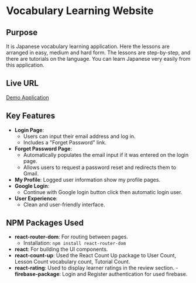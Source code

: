 # Vocabulary Learning Website

## Purpose
It is Japanese vocabulary learning application. Here the lessons are arranged in easy, medium and hard form. The lessons are step-by-step, and there are tutorials on the language. You can learn Japanese very easily from this application.

## Live URL
[Demo Application](https://your-live-demo-url.com)

## Key Features
- **Login Page**: 
  - Users can input their email address and log in.
  - Includes a "Forget Password" link.
- **Forget Password Page**:
  - Automatically populates the email input if it was entered on the login page.
  - Allows users to request a password reset and redirects them to Gmail.
- **My Profile**: Logged user information show my profile pages.
- **Google Login**:
  - Continue with Google login button click then automatic login user.
- **User Experience**:
  - Clean and user-friendly interface.

## NPM Packages Used
- **react-router-dom**: For routing between pages.
  - Installation: `npm install react-router-dom`
- **react**: For building the UI components.
- **react-count-up**: Used the React Count Up package to User Count, Lesson Count vocabulary count, Tutorial Count.
- **react-rating**: Used to display learner ratings in the review section.
-**firebase-package**: Login and Register authentication for used firebase.



